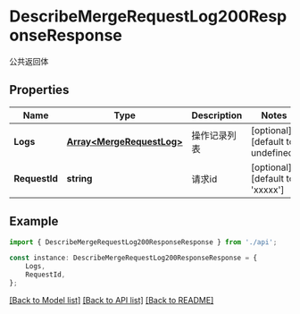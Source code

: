 # DescribeMergeRequestLog200ResponseResponse

公共返回体

## Properties

Name | Type | Description | Notes
------------ | ------------- | ------------- | -------------
**Logs** | [**Array&lt;MergeRequestLog&gt;**](MergeRequestLog.md) | 操作记录列表 | [optional] [default to undefined]
**RequestId** | **string** | 请求id | [optional] [default to 'xxxxx']

## Example

```typescript
import { DescribeMergeRequestLog200ResponseResponse } from './api';

const instance: DescribeMergeRequestLog200ResponseResponse = {
    Logs,
    RequestId,
};
```

[[Back to Model list]](../README.md#documentation-for-models) [[Back to API list]](../README.md#documentation-for-api-endpoints) [[Back to README]](../README.md)
